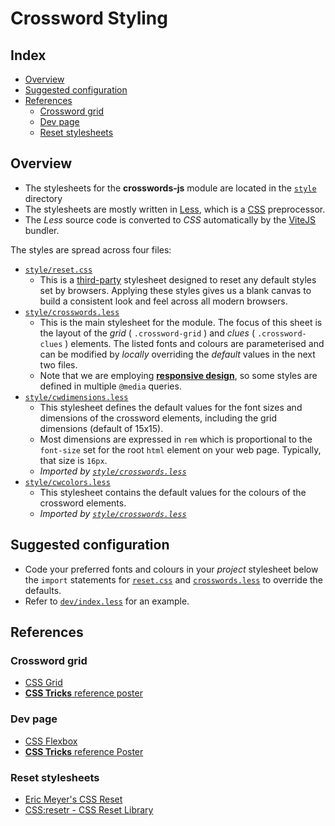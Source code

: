 # Crossword Styling <!-- omit from toc -->

## Index <!-- omit from toc -->

- [Overview](#overview)
- [Suggested configuration](#suggested-configuration)
- [References](#references)
  - [Crossword grid](#crossword-grid)
  - [Dev page](#dev-page)
  - [Reset stylesheets](#reset-stylesheets)

## Overview

- The stylesheets for the **crosswords-js** module are located in the [`style`][8] directory
- The stylesheets are mostly written in [Less][5], which is a [CSS][6] preprocessor.
- The _Less_ source code is converted to _CSS_ automatically by the [ViteJS][7] bundler.

The styles are spread across four files:

- [`style/reset.css`][9]
  - This is a [third-party][15] stylesheet designed to reset any default styles set by browsers. Applying these styles gives us a blank canvas to build a consistent look and feel across all modern browsers.
- [`style/crosswords.less`][10]
  - This is the main stylesheet for the module. The focus of this sheet is the layout of the _grid_ ( `.crossword-grid` ) and _clues_ ( `.crossword-clues` ) elements. The listed fonts and colours are parameterised and can be modified by _locally_ overriding the _default_ values in the next two files.
  - Note that we are employing [**responsive design**][14], so some styles are defined in multiple `@media` queries.
- [`style/cwdimensions.less`][11]
  - This stylesheet defines the default values for the font sizes and dimensions of the crossword elements, including the grid dimensions (default of 15x15).
  - Most dimensions are expressed in `rem` which is proportional to the `font-size` set for the root `html` element on your web page. Typically, that size is `16px`.
  - _Imported by [`style/crosswords.less`][10]_
- [`style/cwcolors.less`][12]
  - This stylesheet contains the default values for the colours of the crossword elements.
  - _Imported by [`style/crosswords.less`][10]_

## Suggested configuration

- Code your preferred fonts and colours in your _project_ stylesheet below the `import` statements for [`reset.css`][9] and [`crosswords.less`][10] to override the defaults.
- Refer to [`dev/index.less`][13] for an example.

## References

### Crossword grid

- [CSS Grid][1]
- [**CSS Tricks** reference poster][3]

### Dev page

- [CSS Flexbox][2]
- [**CSS Tricks** reference Poster][4]

### Reset stylesheets

- [Eric Meyer's CSS Reset][15]
- [CSS:resetr - CSS Reset Library][16]

[1]: https://css-tricks.com/snippets/css/complete-guide-grid/
[2]: https://css-tricks.com/snippets/css/a-guide-to-flexbox/
[3]: ./img/css-grid-poster.png
[4]: ./img/css-flexbox-poster.png
[5]: https://lesscss.org/
[6]: https://developer.mozilla.org/en-US/docs/Learn/CSS/First_steps/What_is_CSS
[7]: ./vite.md
[8]: ../style/
[9]: ../style/reset.css
[10]: ../style/crosswords.less
[11]: ../style/cwdimensions.less
[12]: ../style/cwcolors.less
[13]: ../dev/index.less
[14]: https://developer.mozilla.org/en-US/docs/Learn/CSS/CSS_layout/Responsive_Design
[15]: http://meyerweb.com/eric/tools/css/reset/
[16]: https://perishablepress.com/cssresetr/
